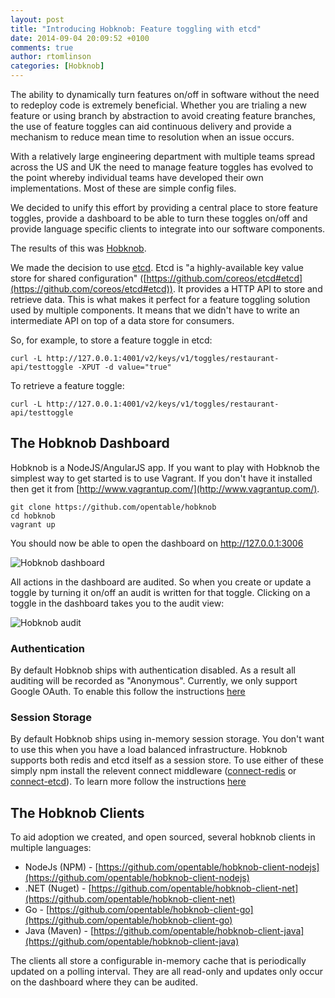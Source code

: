 ```yaml
---
layout: post
title: "Introducing Hobknob: Feature toggling with etcd"
date: 2014-09-04 20:09:52 +0100
comments: true
author: rtomlinson
categories: [Hobknob]
---
```

The ability to dynamically turn features on/off in software without the need to redeploy code is extremely beneficial. Whether you are trialing a new feature or using branch by abstraction to avoid creating feature branches, the use of feature toggles can aid continuous delivery and provide a mechanism to reduce mean time to resolution when an issue occurs.

With a relatively large engineering department with multiple teams spread across the US and UK the need to manage feature toggles has evolved to the point whereby individual teams have developed their own implementations. Most of these are simple config files.

We decided to unify this effort by providing a central place to store feature toggles, provide a dashboard to be able to turn these toggles on/off and provide language specific clients to integrate into our software components.

The results of this was [Hobknob](https://github.com/opentable/hobknob).

We made the decision to use [etcd](https://github.com/coreos/etcd). Etcd is "a highly-available key value store for shared configuration" ([https://github.com/coreos/etcd#etcd](https://github.com/coreos/etcd#etcd)). It provides a HTTP API to store and retrieve data. This is what makes it perfect for a feature toggling solution used by multiple components. It means that we didn't have to write an intermediate API on top of a data store for consumers.

So, for example, to store a feature toggle in etcd:

```
curl -L http://127.0.0.1:4001/v2/keys/v1/toggles/restaurant-api/testtoggle -XPUT -d value="true"
```

To retrieve a feature toggle:

```
curl -L http://127.0.0.1:4001/v2/keys/v1/toggles/restaurant-api/testtoggle
```

## The Hobknob Dashboard

Hobknob is a NodeJS/AngularJS app. If you want to play with Hobknob the simplest way to get started is to use Vagrant. If you don't have it installed then get it from [http://www.vagrantup.com/](http://www.vagrantup.com/).

```
git clone https://github.com/opentable/hobknob
cd hobknob
vagrant up
```

You should now be able to open the dashboard on http://127.0.0.1:3006

![Hobknob dashboard](https://github.com/opentable/hobknob/raw/master/screenshots/dashboard.png)

All actions in the dashboard are audited. So when you create or update a toggle by turning it on/off an audit is written for that toggle. Clicking on a toggle in the dashboard takes you to the audit view:

![Hobknob audit](https://github.com/opentable/hobknob/raw/master/screenshots/audit.png)

### Authentication

By default Hobknob ships with authentication disabled. As a result all auditing will be recorded as "Anonymous". Currently, we only support Google OAuth. To enable this follow the instructions [here](https://github.com/opentable/hobknob)

### Session Storage

By default Hobknob ships using in-memory session storage. You don't want to use this when you have a load balanced infrastructure. Hobknob supports both redis and etcd itself as a session store. To use either of these simply npm install the relevent connect middleware ([connect-redis](https://github.com/visionmedia/connect-redis) or [connect-etcd](https://github.com/opentable/connect-etcd)). To learn more follow the instructions [here](https://github.com/opentable/hobknob)

## The Hobknob Clients

To aid adoption we created, and open sourced, several hobknob clients in multiple languages:

- NodeJs (NPM) - [https://github.com/opentable/hobknob-client-nodejs](https://github.com/opentable/hobknob-client-nodejs)
- .NET (Nuget) - [https://github.com/opentable/hobknob-client-net](https://github.com/opentable/hobknob-client-net)
- Go - [https://github.com/opentable/hobknob-client-go](https://github.com/opentable/hobknob-client-go)
- Java (Maven) - [https://github.com/opentable/hobknob-client-java](https://github.com/opentable/hobknob-client-java)

The clients all store a configurable in-memory cache that is periodically updated on a polling interval. They are all read-only and updates only occur on the dashboard where they can be audited.

